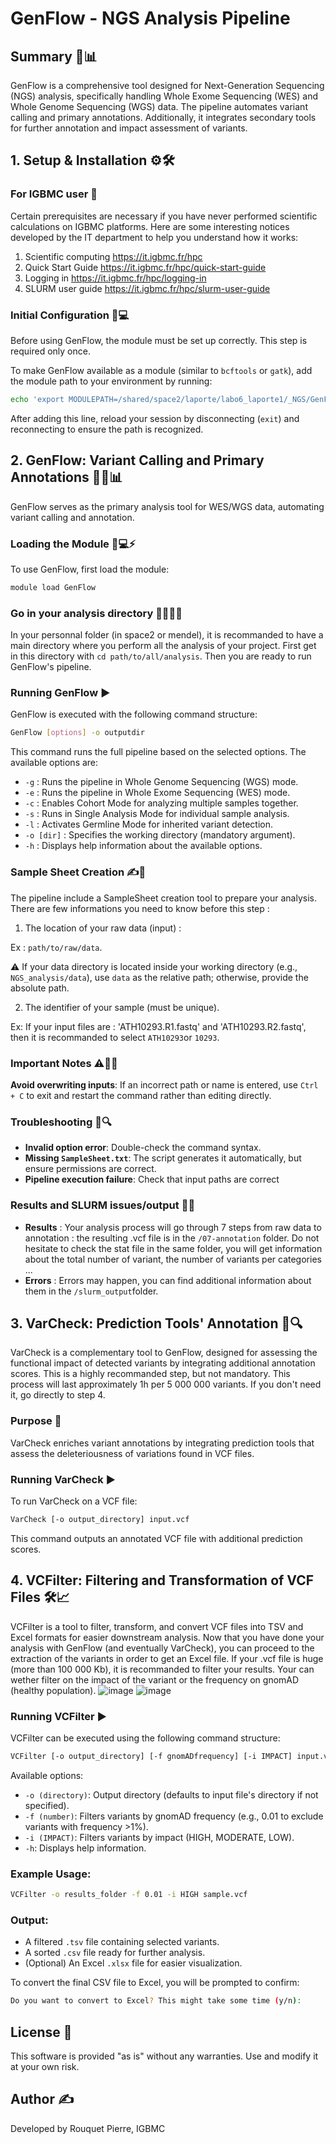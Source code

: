 # GenFlow - NGS Analysis Pipeline

## Summary 🚀📊

GenFlow is a comprehensive tool designed for Next-Generation Sequencing (NGS) analysis, specifically handling Whole Exome Sequencing (WES) and Whole Genome Sequencing (WGS) data. The pipeline automates variant calling and primary annotations. Additionally, it integrates secondary tools for further annotation and impact assessment of variants.

## 1. Setup & Installation ⚙️🛠️

### For IGBMC user 📑
Certain prerequisites are necessary if you have never performed scientific calculations on IGBMC platforms.
Here are some interesting notices developed by the IT department to help you understand how it works: 
1. Scientific computing
https://it.igbmc.fr/hpc
2. Quick Start Guide
https://it.igbmc.fr/hpc/quick-start-guide
3. Logging in 
https://it.igbmc.fr/hpc/logging-in
4. SLURM user guide
https://it.igbmc.fr/hpc/slurm-user-guide



### Initial Configuration 📑💻

Before using GenFlow, the module must be set up correctly. This step is required only once.

To make GenFlow available as a module (similar to `bcftools` or `gatk`), add the module path to your environment by running:

```bash
echo 'export MODULEPATH=/shared/space2/laporte/labo6_laporte1/_NGS/GenFlow/modulefiles:$MODULEPATH' >> ~/.bashrc
```

After adding this line, reload your session by disconnecting (`exit`) and reconnecting to ensure the path is recognized.

## 2. GenFlow: Variant Calling and Primary Annotations 🧪🔬📊

GenFlow serves as the primary analysis tool for WES/WGS data, automating variant calling and annotation.

### Loading the Module 📂💻⚡

To use GenFlow, first load the module:

```bash
module load GenFlow
```

### Go in your analysis directory ​🏃‍♂️‍➡️​​📁​

In your personnal folder (in space2 or mendel), it is recommanded to have a main directory where you perform all the analysis of your project.
First get in this directory with `cd path/to/all/analysis`.
Then you are ready to run GenFlow's pipeline.


### Running GenFlow ▶️

GenFlow is executed with the following command structure:

```bash
GenFlow [options] -o outputdir
```

This command runs the full pipeline based on the selected options. The available options are:

- `-g` : Runs the pipeline in Whole Genome Sequencing (WGS) mode.
- `-e` : Runs the pipeline in Whole Exome Sequencing (WES) mode.
- `-c` : Enables Cohort Mode for analyzing multiple samples together.
- `-s` : Runs in Single Analysis Mode for individual sample analysis.
- `-l` : Activates Germline Mode for inherited variant detection.
- `-o [dir]` : Specifies the working directory (mandatory argument).
- `-h` : Displays help information about the available options.

### Sample Sheet Creation ✍️📝

The pipeline include a SampleSheet creation tool to prepare your analysis. There are few informations you need to know before this step : 
1. The location of your raw data (input) :

Ex : `path/to/raw/data`.

⚠️ If your data directory is located inside your working directory (e.g., `NGS_analysis/data`), use `data` as the relative path; otherwise, provide the absolute path.

2. The identifier of your sample (must be unique).

Ex: If your input files are : 'ATH10293.R1.fastq' and 'ATH10293.R2.fastq', then it is recommanded to select `ATH10293`or `10293`.

### Important Notes ⚠️📝✅
**Avoid overwriting inputs**: If an incorrect path or name is entered, use `Ctrl + C` to exit and restart the command rather than editing directly.

### Troubleshooting 🛑🔍

- **Invalid option error**: Double-check the command syntax.
- **Missing `SampleSheet.txt`**: The script generates it automatically, but ensure permissions are correct.
- **Pipeline execution failure**: Check that input paths are correct

### Results and SLURM issues/output 📝✅

- **Results** : Your analysis process will go through 7 steps from raw data to annotation : the resulting .vcf file is in the `/07-annotation` folder. Do not hesitate to check the stat file in the same folder, you will get information about the total number of variant, the number of variants per categories ...
- **Errors** : Errors may happen, you can find additional information about them in the `/slurm_output`folder.

## 3. VarCheck: Prediction Tools' Annotation 🧬🔍

VarCheck is a complementary tool to GenFlow, designed for assessing the functional impact of detected variants by integrating additional annotation scores.
This is a highly recommanded step, but not mandatory. This process will last approximately 1h per 5 000 000 variants. If you don't need it, go directly to step 4.

### Purpose 🎯

VarCheck enriches variant annotations by integrating prediction tools that assess the deleteriousness of variations found in VCF files.

### Running VarCheck ▶️

To run VarCheck on a VCF file:

```bash
VarCheck [-o output_directory] input.vcf
```

This command outputs an annotated VCF file with additional prediction scores.

## 4. VCFilter: Filtering and Transformation of VCF Files 🛠️📈

VCFilter is a tool to filter, transform, and convert VCF files into TSV and Excel formats for easier downstream analysis.
Now that you have done your analysis with GenFlow (and eventually VarCheck), you can proceed to the extraction of the variants in order to get an Excel file.
If your .vcf file is huge (more than 100 000 Kb), it is recommanded to filter your results. 
Your can wether filter on the impact of the variant or the frequency on gnomAD (healthy population).
![image](https://github.com/user-attachments/assets/caae0310-6654-45e7-921e-4d3e3911ed31)
![image](https://github.com/user-attachments/assets/999597e9-0e5c-4e2f-ae76-78aa331dd025)

### Running VCFilter ▶️

VCFilter can be executed using the following command structure:

```bash
VCFilter [-o output_directory] [-f gnomADfrequency] [-i IMPACT] input.vcf|input.tsv
```


Available options:

- `-o (directory)`: Output directory (defaults to input file's directory if not specified).
- `-f (number)`: Filters variants by gnomAD frequency (e.g., 0.01 to exclude variants with frequency >1%).
- `-i (IMPACT)`: Filters variants by impact (HIGH, MODERATE, LOW).
- `-h`: Displays help information.

### Example Usage:

```bash
VCFilter -o results_folder -f 0.01 -i HIGH sample.vcf
```

### Output:

- A filtered `.tsv` file containing selected variants.
- A sorted `.csv` file ready for further analysis.
- (Optional) An Excel `.xlsx` file for easier visualization.

To convert the final CSV file to Excel, you will be prompted to confirm:

```bash
Do you want to convert to Excel? This might take some time (y/n):
```


## License 📜

This software is provided "as is" without any warranties. Use and modify it at your own risk.

## Author ✍️

Developed by Rouquet Pierre, IGBMC
